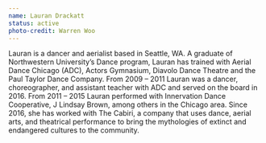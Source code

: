 ```yaml
---
name: Lauran Drackatt
status: active
photo-credit: Warren Woo
---
```

Lauran is a dancer and aerialist based in Seattle, WA. A graduate of Northwestern University’s Dance program, Lauran has trained with Aerial Dance Chicago (ADC), Actors Gymnasium, Diavolo Dance Theatre and the Paul Taylor Dance Company. From 2009 – 2011 Lauran was a dancer, choreographer, and assistant teacher with ADC and served on the board in 2016. From 2011 – 2015 Lauran performed with Innervation Dance Cooperative, J Lindsay Brown, among others in the Chicago area. Since 2016, she has worked with The Cabiri, a company that uses dance, aerial arts, and theatrical performance to bring the mythologies of extinct and endangered cultures to the community. 
